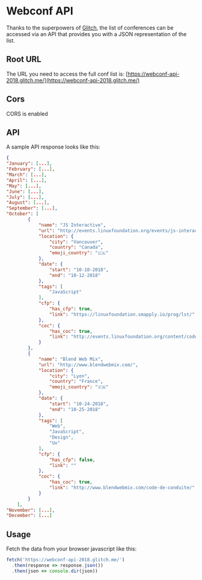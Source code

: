 # Webconf API

Thanks to the superpowers of [Glitch](https://glitch.com), the list of conferences can be accessed via an API that provides you with a JSON representation of the list.

## Root URL

The URL you need to access the full conf list is: [https://webconf-api-2018.glitch.me/](https://webconf-api-2018.glitch.me/)

## Cors

CORS is enabled

## API

A sample API response looks like this: 

```json
{
"January": [...],
"February": [...],
"March": [...],
"April": [...],
"May": [...],
"June": [...],
"July": [...],
"August": [...],
"September": [...],
"October": [
        {
            "name": "JS Interactive",
            "url": "http://events.linuxfoundation.org/events/js-interactive",
            "location": {
                "city": "Vancouver",
                "country": "Canada",
                "emoji_country": "🇨🇦"
            },
            "date": {
                "start": "10-10-2018",
                "end": "10-12-2018"
            },
            "tags": [
                "JavaScript"
            ],
            "cfp": {
                "has_cfp": true,
                "link": "https://linuxfoundation.smapply.io/prog/lst/"
            },
            "coc": {
                "has_coc": true,
                "link": "http://events.linuxfoundation.org/content/code-conduct-4"
            }
        },
        {
            "name": "Blend Web Mix",
            "url": "http://www.blendwebmix.com/",
            "location": {
                "city": "Lyon",
                "country": "France",
                "emoji_country": "🇫🇷"
            },
            "date": {
                "start": "10-24-2018",
                "end": "10-25-2018"
            },
            "tags": [
                "Web",
                "JavaScript",
                "Design",
                "Ux"
            ],
            "cfp": {
                "has_cfp": false,
                "link": ""
            },
            "coc": {
                "has_coc": true,
                "link": "http://www.blendwebmix.com/code-de-conduite/"
            }
        }        
    ],
"November": [...],
"December": [...]
```
 
## Usage
 
Fetch the data from your browser javascript like this:

```javascript
fetch('https://webconf-api-2018.glitch.me/')
  .then(response => response.json())
  .then(json => console.dir(json))
```


